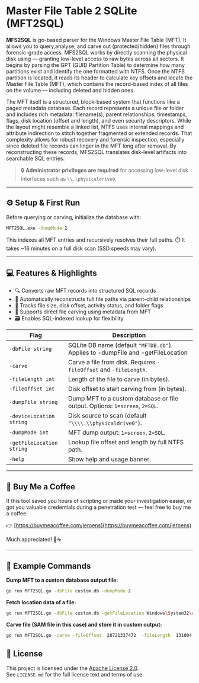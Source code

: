 # Master File Table 2 SQLite (MFT2SQL)

**MFS2SQL** is go-based parser for the Windows Master File Table (MFT). It allows you to query,analyse, and carve out (protected/hidden) files through forensic-grade access. MFS2SQL works by directly scanning the physical disk using — granting low-level access to raw bytes across all sectors. It begins by parsing the GPT (GUID Partition Table) to determine how many partitions exist and identify the one formatted with NTFS. Once the NTFS partition is located, it reads its header to calculate key offsets and locate the Master File Table (MFT), which contains the record-based index of all files on the volume — including deleted and hidden ones.

The MFT itself is a structured, block-based system that functions like a paged metadata database. Each record represents a unique file or folder and includes rich metadata: filename(s), parent relationships, timestamps, flags, disk location (offset and length), and even security descriptors. While the layout might resemble a linked list, NTFS uses internal mappings and attribute indirection to stitch together fragmented or extended records. That complexity allows for robust recovery and forensic inspection, especially since deleted file records can linger in the MFT long after removal. By reconstructing these records, MFS2SQL translates disk-level artifacts into searchable SQL entries.

> 🔒 **Administrator privileges are required** for accessing low-level disk interfaces such as `\\.\physicaldrive0`.

---

## ⚙️ Setup & First Run

Before querying or carving, initialize the database with:

```bash
MFT2SQL.exe -dumpMode 2
```
This indexes all MFT entries and recursively resolves their full paths. ⏱️ It takes ~16 minutes on a full disk scan (SSD speeds may vary).

---

## 💻 Features & Highlights

- 🔍 Converts raw MFT records into structured SQL records
- 📂 Automatically reconstructs full file paths via parent-child relationships
- 📎 Tracks file size, disk offset, activity status, and folder flags
- 🧬 Supports direct file carving using metadata from MFT
- 🗃️ Enables SQL-indexed lookup for flexibility

| **Flag**           | **Description**                                                            |
|--------------------|----------------------------------------------------------------------------|
| `-dbFile string`   | SQLite DB name (default `"MFTDB.db"`). Applies to -dumpFile and -getFileLocation |
| `-carve`           | Carve a file from disk. Requires `-fileOffset` and `-fileLength`.         |
| `-fileLength int`  | Length of the file to carve (in bytes).                                   |
| `-fileOffset int`  | Disk offset to start carving from (in bytes).                             |
| `-dumpFile string` | Dump MFT to a custom database or file output. Options: `1=screen`, `2=SQL`. |
| `-deviceLocation string`  | Disk source to scan (default `"\\\\.\\physicaldrive0"`).                  |
| `-dumpMode int`    | MFT dump output: `1=screen`, `2=SQL`.                                     |
| `-getFileLocation string` | Lookup file offset and length by full NTFS path.                          |
| `-help`            | Show help and usage banner.                                                |

---

## 🧉 Buy Me a Coffee

If this tool saved you hours of scripting or made your investigation easier, or got you valuable credentials during a penetration test — feel free to buy me a coffee:

👉 [https://buymeacoffee.com/jeroens](https://buymeacoffee.com/jeroens)

Much appreciated! 🧠☕

---

## 🧪 Example Commands

**Dump MFT to a custom database output file:**
```bash
go run MFT2SQL.go -dbFile custom.db -dumpMode 2
```

**Fetch location data of a file:**
```bash
go run MFT2SQL.go -dbFile custom.db -getFileLocation Windows\System32\config\SAM
```

**Carve file (SAM file in this case) and store it in custom output:**
```bash
go run MFT2SQL.go -carve -fileOffset  28721337472  -fileLength  131004 -dumpFile SAMFile.txt
```

## 📜 License

This project is licensed under the [Apache License 2.0](https://raw.githubusercontent.com/MFT2SQL/MFT2SQL/refs/heads/main/LICENSE).  
See `LICENSE.md` for the full license text and terms of use.


